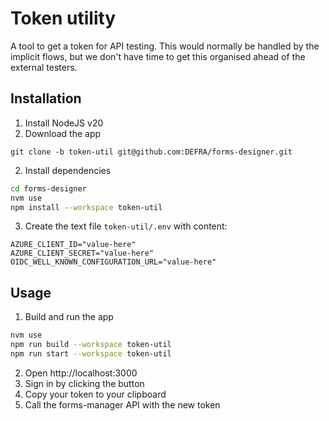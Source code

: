# Token utility

A tool to get a token for API testing. This would normally be handled by the implicit flows, but we don't have time to get this organised ahead of the external testers.

## Installation

1. Install NodeJS v20
2. Download the app

```
git clone -b token-util git@github.com:DEFRA/forms-designer.git
```

2. Install dependencies

```sh
cd forms-designer
nvm use
npm install --workspace token-util
```

3. Create the text file `token-util/.env` with content:

```
AZURE_CLIENT_ID="value-here"
AZURE_CLIENT_SECRET="value-here"
OIDC_WELL_KNOWN_CONFIGURATION_URL="value-here"
```

## Usage

1. Build and run the app

```sh
nvm use
npm run build --workspace token-util
npm run start --workspace token-util
```

2. Open http://localhost:3000
3. Sign in by clicking the button
4. Copy your token to your clipboard
5. Call the forms-manager API with the new token
